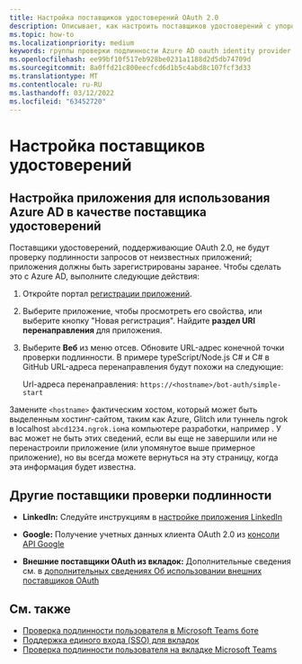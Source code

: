```yaml
---
title: Настройка поставщиков удостоверений OAuth 2.0
description: Описывает, как настроить поставщиков удостоверений с упором на Microsoft Azure Active Directory (Azure AD)
ms.topic: how-to
ms.localizationpriority: medium
keywords: группы проверки подлинности Azure AD oauth identity provider
ms.openlocfilehash: ee99bf10f517eb928be0231a1188d2d5db74709d
ms.sourcegitcommit: 8a0ffd21c800eecfcd6d1b5c4abd8c107fcf3d33
ms.translationtype: MT
ms.contentlocale: ru-RU
ms.lasthandoff: 03/12/2022
ms.locfileid: "63452720"
---
```

# <a name="configure-identity-providers"></a>Настройка поставщиков удостоверений

## <a name="configuring-an-application-to-use-azure-ad-as-an-identity-provider"></a>Настройка приложения для использования Azure AD в качестве поставщика удостоверений

Поставщики удостоверений, поддерживающие OAuth 2.0, не будут проверку подлинности запросов от неизвестных приложений; приложения должны быть зарегистрированы заранее. Чтобы сделать это с Azure AD, выполните следующие действия:

1. Откройте портал [регистрации приложений](https://ms.portal.azure.com/#blade/Microsoft_AAD_RegisteredApps/ApplicationsListBlade).

2. Выберите приложение, чтобы просмотреть его свойства, или выберите кнопку "Новая регистрация". Найдите **раздел URI перенаправления** для приложения.

3. Выберите **Веб** из меню отсев. Обновите URL-адрес конечной точки проверки подлинности. В примере typeScript/Node.js C# и C# в GitHub URL-адреса перенаправления будут похожи на следующие:

    Url-адреса перенаправления: `https://<hostname>/bot-auth/simple-start`

Замените `<hostname>` фактическим хостом, который может быть выделенным хостинг-сайтом, таким как Azure, Glitch или туннель ngrok в localhost `abcd1234.ngrok.io`на компьютере разработки, например . У вас может не быть этих сведений, если вы еще не завершили или не перенастроили приложение (или упомянутое выше примерное приложение), но вы всегда можете вернуться на эту страницу, когда эта информация будет известна.

## <a name="other-authentication-providers"></a>Другие поставщики проверки подлинности

* **LinkedIn:** Следуйте инструкциям в [настройке приложения LinkedIn](/linkedin/talent/apply-with-linkedin)

* **Google:** Получение учетных данных клиента OAuth 2.0 из [консоли API Google](https://console.developers.google.com/)

* **Внешние поставщики OAuth из вкладок:** Дополнительные сведения см. в [дополнительных сведениях Об использовании внешних поставщиков OAuth](../../tabs/how-to/authentication/auth-oauth-provider.md)

## <a name="see-also"></a>См. также

* [Проверка подлинности пользователя в Microsoft Teams боте](../../resources/bot-v3/bot-authentication/auth-bot-AAD.md)
* [Поддержка единого входа (SSO) для вкладок](../../tabs/how-to/authentication/auth-aad-sso.md)
* [Проверка подлинности пользователя на вкладке Microsoft Teams](../../tabs/how-to/authentication/auth-tab-aad.md)
